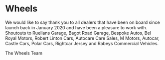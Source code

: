 # Wheels
We would like to say thank you to all dealers that have been on board since launch back in January 2020 and have been a pleasure to work with. Shoutouts to Ruellans Garage, Bagot Road Garage, Bespoke Autos, Bel Royal Motors, Robert Linton Cars, Autocare Care Sales, M Motors, Autocar, Castle Cars, Polar Cars, Rightcar Jersey and Rabeys Commercial Vehicles.

The Wheels Team
